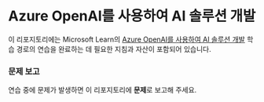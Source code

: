 # Azure OpenAI를 사용하여 AI 솔루션 개발

이 리포지토리에는 Microsoft Learn의 [Azure OpenAI를 사용하여 AI 솔루션 개발](https://learn.microsoft.com/training/paths/develop-ai-solutions-azure-openai/) 학습 경로의 연습을 완료하는 데 필요한 지침과 자산이 포함되어 있습니다.

### 문제 보고

연습 중에 문제가 발생하면 이 리포지토리에 **문제**로 보고해 주세요.
